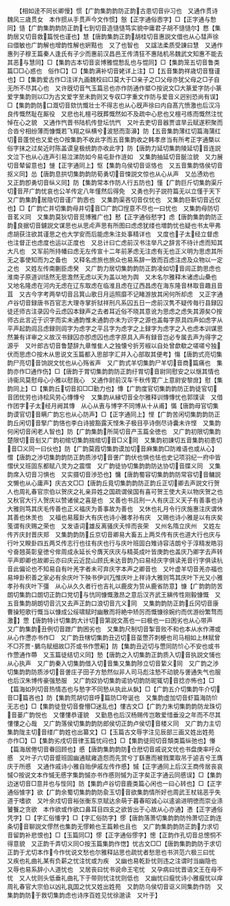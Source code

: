 <!-- { "loadSidebar": true } -->
　　【相如逹不同长卿慢】惯【广韵集韵韵防正韵古患切音丱习也　又通作贯诗魏风三歳贯女　本作掼从手贯声今文作惯】慤【正字通俗悫字】□【正字通与愂同】慥【广韵集韵韵防正韵七到切音造慥慥笃实貌中庸君子胡不慥慥尔】慦【集韵居又切音救篇悦也谨也】慧【唐韵集韵正韵胡桂切音惠説文儇也从心彗声徐曰儇敏也广韵解也增韵性解也姸黠也　又了也智也　又諡法柔质受諌曰慧　又通作惠列子穆王篇秦人逢氏有子少而惠前汉昌邑王传清狂不惠陆机吊魏武文知惠不能去其恶与慧同】□【集韵古本切音衮博雅惃愂乱也与惃同】□【集韵笼五切音鲁类篇□□心惑也　俗作□】□【集韵满补切音姥详上注】□【五音集韵祥歳切音篲谨也】□【集韵爱古作□注详九画魏校曰□莫大于□亲子之□父母亦犹父母之□子自无所不尽其心也　又许旣切音气玉篇忌也亦作防通作塈○按说文□大篆爱字防小篆爱字集韵则以□为古文爱字至未韵则又专収□字重文作防与爱音义迥别恐尚有误】□【集韵韵防口溉切音欬忼慨壮士不得志也从心旣声徐曰内自髙亢愤激也后汉冯良传慨然耻在厮役　又悲也礼檀弓旣葬慨然如不及疏中心悲也又檀弓练而慨然注忧悼在心之貌　又通作忾晋书陆机传登坛忼忾　又叶去吏切音器贾谊旱云赋遂积聚而合沓兮相纷薄而慷慨若飞翔之纵横兮波怒而澎濞】防【五音集韵薄红切篇海蒲红切音蓬悦也又爱也○按集韵不收此字而五音集韵收之韩孝彦当有所考正字通槩以俗字抹之过矣近时陈盖谟皇极统韵亦收此字】防【唐韵力延切集韵陵延切音连説文泣下也从心连声引易泣涕防如今易屯卦作涟如　又集韵抽延切音脠泣貌　又力展切音辇留意也】慩【正字通同上】怄【集韵乌侯切音讴恪也　又五音集韵恪侯切音抠义同】怂【唐韵息拱切集韵韵防荀勇切音悚説文惊也从心从声　又怂慂劝也　又正韵卽勇切音纵义同】防【集韵常本作防人行五防也】慬【广韵巨斤切集韵渠斤切音芹广韵忧哀也公羊传定八年慬然后得免　又勇也列子説符篇无以立慬于天下　又广韵集韵居隐切音谨广韵悫也　又集韵渠吝切音仅忧也　又集韵巨靳切音近仅也】□【广韵亡井切集韵母井切音□广韵□悜意不尽也一曰忧也　又集韵母防切音茗义同　又集韵莫狄切音觅博雅广也】慭【正字通俗憖字】虑【唐韵集韵韵防正韵良据切音鑢説文谋思也从思虍声思有所图曰虑虑犹缕也増韵忧也疑也书太甲弗虑胡获注欲其谨思之也大学安而后能虑朱注处事精详也　又度也子太经立督虑也注督正也虑度也运以正度也　又总计曰亡虑前汉书注举凡之辞言不待计虑而知其大凡也　又军前所持幡曰虑无左传宣十二年前茅虑无注虑有无也正义明为思虑其所无之事使知而为之备也　又释名虑旅也旅众也易系辞一致而百虑注虑及众物以一定之也　又姓左传南蒯臣虑癸　又广韵力居切集韵韵防正韵凌如切音闾正韵思虑也淮南子原道训恬然无思澹然无虑以天为盖以地为舆　又木名尔雅释木诸虑山櫐也　又地名隆虑在河内无虑在辽东取虑在临淮且虑在辽西昌虑在海东隆音林取音趣且音苴　又古今字考两举切音吕箕山歌日月运照靡不记睹游放其闲何所却虑　又正字通卢谷切音録唐书百官志大理寺掌折狱祥刑凡系囚五日一虑前汉隽不疑传毎行县録囚徒还师古注录囚今云虑囚本録声之去者耳近俗不晓其意讹为思虑之虑失其源矣○按师古此言近于识字而实未通韵惟未通韵亦未为识字之源也盖每字原具四声如虑字从平声起韵闾吕虑録则闾字为虑字之平吕字为虑字之上録字为虑字之入也虑本训谋思然兼有详审之义故汉书録囚亦卽虑囚也虑字原具入声有録音岂必专属去声为得字之源乎　又叶郎古切音鲁楚辞九章惟隹人之独懐兮折芳椒以自处曾歔欷之嗟嗟兮独伏而思虑○按木从思说文玉篇都入思部字汇并入心部取其便考】慯【唐韵式亮切集韵尸亮切音饷説文忧也从心殇省声　又广韵式羊切集韵尸羊切音商篇痛也　集韵亦作□通作伤】□【唐韵于胃切集韵韵防正韵纡胃切音尉同慰安之以惬其情也诗衞风莫慰母心小雅以慰我心　又通作尉前汉车千秋传寛广上意尉安黎庻】慰【集韵同上】□【集韵丘切音扣□□勤力也】慱【广韵度官切集韵韵防正韵徒官切音团忧劳也诗桧风劳心慱慱兮　又集韵从縁切音全尔雅释训慱慱忧也郭璞读　又借作团字子太经月阙其慱　从心从叀与博字不同博从十从甫】慲【唐韵母官切集韵谟官切音瞒广韵忘也从心防声】□【正字通同上】悭【广韵苦闲切集韵韵防正韵丘闲切音掔广韵悋也李白诗披豁露天悭朱子极目亭诗倒尽诗囊未许悭　又集韵何闲切音闲老人智也】防【广韵集韵所简切音产玉篇全徳也　又广韵初限切集韵楚限切音刬又广韵初绾切集韵揣绾切音□义同　又集韵初諌切五音集韵初患切音□义同一曰伙也】防【广韵莫霞切集韵谟加切音麻集韵□防难语也或从心】慴【唐韵之渉切集韵韵防正韵质渉切音詟广韵伏也惧也怯也史记项羽纪一府中皆慴伏又班固东都赋八灵为之震慴　又广韵徒协切集韵韵防达协切音牒义同　又集韵席入切音习惧也　又实摄切音渉恐也】慵【唐韵蜀容切集韵韵防常容切音鳙説文懒也从心庸声】庆古文□□【唐韵丘竟切集韵韵防正韵丘正切卿去声説文行贺人也周礼春官宗伯以贺庆之礼亲异姓之国疏谓侯国有喜可贺王使大夫以物庆贺之也又秋官大行人贺庆以赞诸侯之喜是也　又善也书吕刑一人有庆正义天子有善事也诗大雅则笃其庆毛传善也正义福庆为善事故为善也　又休也礼月令行庆施惠注庆谓休其善也休羙也　又福也易履卦大有庆也诗小雅孝孙有庆　又赐也诗小雅是以有庆矣笺谓有庆赐之荣也　又发语词雄反离骚庆夭悴而丧荣　又州名隋立庆州　又姓左传齐庆封晋庆郑　又集韵韵防丘京切音卿易大畜五上两爻传有庆也道大行也庆与行叶又睽卦四五两爻传志行也往有庆也行与庆叶班固白雉诗容洁朗兮于淳精发皓羽兮奋翘英彰皇徳兮侔周成永延长兮膺天庆庆与精英成叶皆庚韵也盖庆乃卿字去声转平声即卿也故卿云亦曰庆云近昆山顾氏未达音韵乃曰易经庆字俱读羌音行字俱读杭音此偏论也不知易自有叶羌字者未可弃庆字本声之卿音也　又叶虚羊切音羌亦福也易坤卦积善之家必有余庆叶下殃书伊训万惟庆叶上祥诗大雅则笃其庆叶下光又小雅孝孙有庆叶下彊　从心从久久者行也吉礼以鹿皮为贽从鹿省防意】慷【广韵韵防苦朗切集韵口朗切正韵口党切与忼同慷慨激昂之意后汉齐武王縯传性刚毅慷慨　又五音集韵胡朗切音沆又去声正韵口浪切音亢义同　又集韵韵防正韵丘冈切音康曹操短歌行慨当以慷成公绥啸赋时幽散而将絶中矫厉而慨慷徐婉约而优游纷繁骛而激】慸【唐韵特计切集韵大计切音第説文髙也一曰极也一曰困劣也从心带声　又广韵集韵丑例切音跇广韵困劣也　又集韵尺制切音掣音败不和也本从水作滞或从心作懘亦书作□　又广韵丑犗切集韵丑迈切音虿慸芥刺梗也司马相如上林赋曾不□芥贾鵩鸟赋细故□芥或书作慸葪】防【集韵丑迈切与慸同防忦心不安也或书作慸通作蔕　又玉篇徒结切义同】慹【唐韵之入切集韵正韵质入切音执説文悑也从心执声　又广韵秦入切集韵借入切音集又集韵陟立切音絷义同　又广韵之渉切集韵韵防质渉切音詟庄子田子方慹然似非人司马彪注慹不动貌与詟通失气也服也后汉朱博传豪强慹服　又广韵奴协切集韵诺协切韵防昵辄切音捻亦怖也】□【篇海如列切音热情态也与慹字不同慹从执此从埶】□【广韵五介切集韵牛介切音□篇吝也】防【集韵荒胡切音呼篇防□夸诞也　又集韵虚加切音虾篇海防忦无志也】□【集韵徒登切音誊懵□迷乱也】慺古文□【广韵力朱切集韵韵防龙珠切音蒌广韵悦也　又慺慺恭谨貌　又勤恳也后汉杨赐传岂敢爱惜垂没之年而不尽其慺慺之心哉　又广韵落侯切集韵韵防郎侯切正韵卢侯切音楼义同　又广韵力主切集韵陇主切音缕广韵姓也出纂文】□【玉篇古文辱字注见辰部三画又姓出姓苑　亦作□】□【集韵劣戌切音律玉篇忧闷也】□【集韵徒囘切音頽类篇纵弛也】慻【篇海居倦切音眷回顾也】慼【唐韵集韵韵防仓厯切音戚说文忧也书盘庚率吁众慼　又叶子六切音蹙班固幽通赋雍造怨而先赏兮丁繇惠而被戮栗取吊于逌吉兮王膺庆于所慼　又通作戚诗小雅自贻伊戚左传作慼】慽【正字通同上后汉王商传居丧哀慽○按说文本作慽无慼字集韵慽亦书作慼则慽为正字矣正字通云同慼误】□【集韵边迷切音□意并也与悂同】防【集韵卢谷切音鹿类篇心闲也一曰心转也】□【正字通俗懅字】欲【广韵余蜀切集韵韵防兪玉切音欲集韵情所好也周武王杖铭恶乎失道于嗜欲　又叶余戍切音裕张衡东京赋达余萌于暮春昭诚心以逺谕进明徳而崇业涤饕餮之贪欲　本作欲或作欲口鼻耳目四支之欲皆出于心故从心亦通】慿【正字通俗凭字】□【字汇俗憣字】□【字汇俗防字】憀【唐韵落萧切集韵韵防怜萧切正韵连条切音聊説文憀然也集韵无憀赖也王篇赖也且也　又广韵集韵韵防正韵力求切音留韵补悲恨也】□【玉篇同□】憀【正字通俗憀字】憁【正韵作孔切音总憁恫不得意貌　又正韵千弄切义同○按玉篇集韵作愡】忧古文□□【唐韵集韵韵防于求切正韵于尤切本作今作忧说文愁也尔雅释詀思也疏忧者愁思也书洪范六极三曰忧　又疾也礼曲礼某有负薪之忧注忧或为疾　又幽也易乾卦忧则违之注谓时当幽隐也　又辱也易系辞小人道忧也　又居丧曰忧书说命王宅忧　又孕病曰忧晋语文王在母不忧　又人忧则头低垂礼曲礼下于带则忧注忧则低也　又幽忧曰癙忧诗小雅癙忧以痒周礼春官大宗伯以凶礼哀国之忧又姓出姓苑　又韵防乌侯切音讴义同集韵作防　又集韵韵防于救切集韵虑也诗序百姓见忧徐邈读　又叶于】
